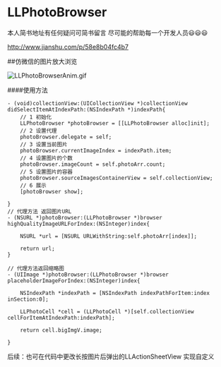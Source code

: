 # LLPhotoBrowser
本人简书地址有任何疑问可简书留言 尽可能的帮助每一个开发人员😃😃😃

http://www.jianshu.com/p/58e8b04fc4b7

##仿微信的图片放大浏览

![LLPhotoBrowserAnim.gif](http://upload-images.jianshu.io/upload_images/1030171-f31f196571ddb5e6.gif?imageMogr2/auto-orient/strip)

####使用方法

```
- (void)collectionView:(UICollectionView *)collectionView didSelectItemAtIndexPath:(NSIndexPath *)indexPath{
    // 1 初始化
    LLPhotoBrowser *photoBrowser = [[LLPhotoBrowser alloc]init];
    // 2 设置代理
    photoBrowser.delegate = self;
    // 3 设置当前图片
    photoBrowser.currentImageIndex = indexPath.item;
    // 4 设置图片的个数
    photoBrowser.imageCount = self.photoArr.count;
    // 5 设置图片的容器
    photoBrowser.sourceImagesContainerView = self.collectionView;
    // 6 展示
    [photoBrowser show];

}
// 代理方法 返回图片URL
- (NSURL *)photoBrowser:(LLPhotoBrowser *)browser highQualityImageURLForIndex:(NSInteger)index{
    
    NSURL *url = [NSURL URLWithString:self.photoArr[index]];
    
    return url;
}

// 代理方法返回缩略图
- (UIImage *)photoBrowser:(LLPhotoBrowser *)browser placeholderImageForIndex:(NSInteger)index{
    
    NSIndexPath *indexPath = [NSIndexPath indexPathForItem:index inSection:0];
    
    LLPhotoCell *cell = (LLPhotoCell *)[self.collectionView cellForItemAtIndexPath:indexPath];
    
    return cell.bigImgV.image;
    
}
```


后续：也可在代码中更改长按图片后弹出的LLActionSheetView 实现自定义


